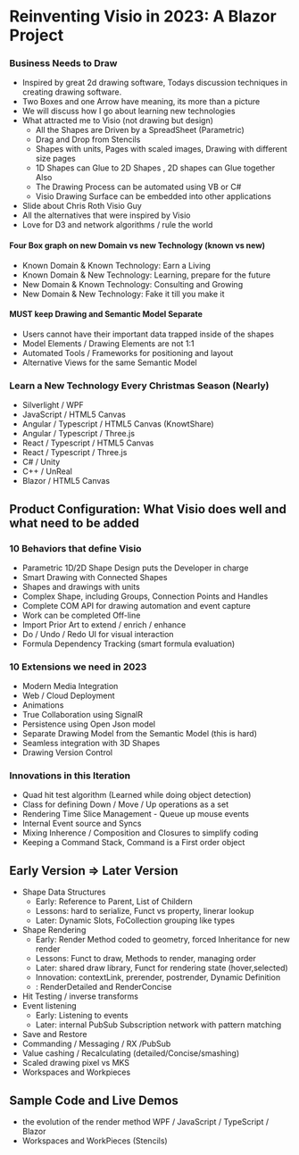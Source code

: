 # Reinventing Visio in 2023:  A Blazor Project

### Business Needs to Draw

- Inspired by great 2d drawing software,  Todays discussion techniques in creating drawing software.  
- Two Boxes and one Arrow have meaning, its more than a picture
- We will discuss how I go about learning new technologies
- What attracted me to Visio (not drawing but design)
  - All the Shapes are Driven by a SpreadSheet (Parametric)
  - Drag and Drop from Stencils 
  - Shapes with units,  Pages with scaled images,  Drawing with different size pages
  - 1D Shapes can Glue to 2D Shapes , 2D shapes can Glue together Also
  - The Drawing Process can be automated using VB or C#
  - Visio Drawing Surface can be embedded into other applications
- Slide about Chris Roth  Visio Guy
- All the alternatives that were inspired by Visio 
- Love for D3 and network algorithms / rule the world

#### Four Box graph on new Domain vs new Technology  (known vs new)
- Known Domain & Known Technology: Earn a Living
- Known Domain & New Technology: Learning, prepare for the future
- New Domain & Known Technology: Consulting and Growing
- New Domain & New Technology:  Fake it till you make it

#### MUST keep Drawing and Semantic Model Separate
- Users cannot have their important data trapped inside of the shapes
- Model Elements / Drawing Elements are not 1:1
- Automated Tools / Frameworks for positioning and layout
- Alternative Views for the same Semantic Model 


### Learn a New Technology Every Christmas Season (Nearly)
- Silverlight / WPF
- JavaScript / HTML5 Canvas
- Angular / Typescript / HTML5 Canvas   (KnowtShare)
- Angular / Typescript / Three.js
- React / Typescript / HTML5 Canvas
- React / Typescript / Three.js
- C# / Unity
- C++ / UnReal
- Blazor  / HTML5 Canvas    

## Product Configuration:  What Visio does well and what need to be added

###  10 Behaviors that define Visio
- Parametric 1D/2D Shape Design puts the Developer in charge 
- Smart Drawing with Connected Shapes
- Shapes and drawings with units
- Complex Shape, including Groups, Connection Points and Handles
- Complete COM API for drawing automation and event capture
- Work can be completed Off-line
- Import Prior Art to extend / enrich / enhance
- Do / Undo / Redo   UI for visual interaction
- Formula Dependency Tracking  (smart formula evaluation)

###  10 Extensions we need in 2023 
- Modern Media Integration 
- Web / Cloud Deployment
- Animations
- True Collaboration using SignalR
- Persistence using Open Json model
- Separate Drawing Model from  the Semantic Model (this is hard)
- Seamless integration with 3D Shapes
- Drawing Version Control 


###  Innovations in this Iteration  
- Quad hit test algorithm  (Learned while doing object detection)
- Class for defining  Down / Move / Up operations as a set
- Rendering Time Slice Management  - Queue up mouse events
- Internal Event source and Syncs
- Mixing Inherence / Composition and Closures to simplify coding 
- Keeping a Command Stack,  Command is a First order object

## Early Version => Later Version
- Shape Data Structures
  - Early: Reference to Parent,  List of Childern 
  - Lessons: hard to serialize, Funct vs property, linerar lookup
  - Later: Dynamic <Generic> Slots, FoCollection grouping like types
- Shape Rendering 
  - Early: Render Method coded to geometry, forced Inheritance for new render
  - Lessons: Funct to draw, Methods to render, managing order
  - Later: shared draw library, Funct for rendering state (hover,selected)
  - Innovation: contextLink, prerender, postrender, Dynamic Definition
  - : RenderDetailed and RenderConcise
- Hit Testing / inverse transforms 
- Event listening
  - Early:  Listening to events
  - Later: internal PubSub Subscription network with pattern matching 
- Save and Restore
- Commanding / Messaging / RX /PubSub
- Value cashing / Recalculating (detailed/Concise/smashing)
- Scaled drawing pixel vs MKS
- Workspaces and Workpieces

## Sample Code and Live Demos
- the evolution of the render method  WPF / JavaScript / TypeScript / Blazor
- Workspaces and WorkPieces (Stencils)




